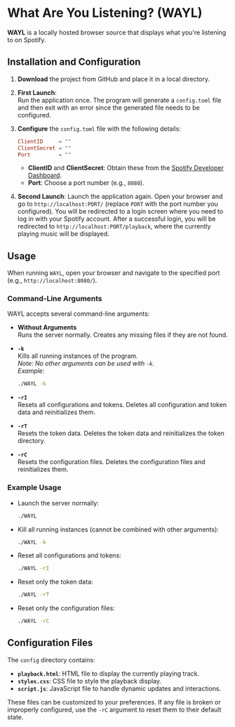 # What Are You Listening? (WAYL)

**WAYL** is a locally hosted browser source that displays what you're listening to on Spotify.

## Installation and Configuration

1. **Download** the project from GitHub and place it in a local directory.

2. **First Launch**:  
   Run the application once. The program will generate a `config.toml` file and then exit with an error since the generated file needs to be configured.

3. **Configure** the `config.toml` file with the following details:
   ```toml
   ClientID     = ""
   ClientSecret = ""
   Port         = ""
   ```
   - **ClientID** and **ClientSecret**: Obtain these from the [Spotify Developer Dashboard](https://developer.spotify.com/).
   - **Port**: Choose a port number (e.g., `8080`).

4. **Second Launch**:
   Launch the application again. Open your browser and go to `http://localhost:PORT/` (replace `PORT` with the port number you configured).
   You will be redirected to a login screen where you need to log in with your Spotify account.
   After a successful login, you will be redirected to `http://localhost:PORT/playback`, where the currently playing music will be displayed.

## Usage

When running `WAYL`, open your browser and navigate to the specified port (e.g., `http://localhost:8080/`).

### Command-Line Arguments

WAYL accepts several command-line arguments:

- **Without Arguments**  
  Runs the server normally. Creates any missing files if they are not found.

- **`-k`**  
  Kills all running instances of the program.  
  *Note: No other arguments can be used with `-k`.*  
  *Example:*  
  ```bash
  ./WAYL -k
  ```

- **`-rI`**  
  Resets all configurations and tokens. Deletes all configuration and token data and reinitializes them.

- **`-rT`**  
  Resets the token data. Deletes the token data and reinitializes the token directory.

- **`-rC`**  
  Resets the configuration files. Deletes the configuration files and reinitializes them.

### Example Usage

- Launch the server normally:  
  ```bash
  ./WAYL
  ```
- Kill all running instances (cannot be combined with other arguments):  
  ```bash
  ./WAYL -k
  ```
- Reset all configurations and tokens:  
  ```bash
  ./WAYL -rI
  ```
- Reset only the token data:  
  ```bash
  ./WAYL -rT
  ```
- Reset only the configuration files:  
  ```bash
  ./WAYL -rC
  ```

## Configuration Files

The `config` directory contains:

- **`playback.html`**: HTML file to display the currently playing track.
- **`styles.css`**: CSS file to style the playback display.
- **`script.js`**: JavaScript file to handle dynamic updates and interactions.

These files can be customized to your preferences. If any file is broken or improperly configured, use the `-rC` argument to reset them to their default state.
